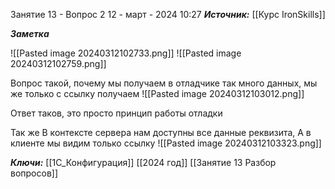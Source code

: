 
Занятие 13 - Вопрос 2
 12 - март - 2024  10:27 
***Источник:***  [[Курс IronSkills]] 

***Заметка*** 

![[Pasted image 20240312102733.png]]
![[Pasted image 20240312102759.png]]

Вопрос такой, почему мы получаем в отладчике так много данных, мы же только с ссылку получаем
![[Pasted image 20240312103012.png]]

Ответ таков, это просто принцип работы отладки

Так же 
В контексте сервера нам доступны все данные реквизита, 
А в клиенте мы видим только ссылку
![[Pasted image 20240312103323.png]]

***Ключи:*** [[1С_Конфигурация]] [[2024 год]]  [[Занятие 13 Разбор вопросов]]